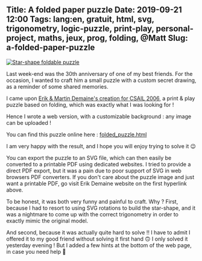 Title: A folded paper puzzle
Date: 2019-09-21 12:00
Tags: lang:en, gratuit, html, svg, trigonometry, logic-puzzle, print-play, personal-project, maths, jeux, prog, folding, @Matt
Slug: a-folded-paper-puzzle
---

[![Star-shape foldable puzzle](images/2019/09/folded_puzzle.png)](https://lucas-c.github.io/dotfiles_and_notes/languages/web-d3/folded_puzzle.html)

Last week-end was the 30th anniversary of one of my best friends.
For the occasion, I wanted to craft him a small puzzle with a custom secret drawing,
as a reminder of some shared memories.

I came upon [Erik & Martin Demaine's creation for CSAIL 2006](https://erikdemaine.org/puzzles/CSAIL2006/),
a print & play puzzle based on folding, which was exactly what I was looking for !

Hence I wrote a web version, with a customizable background : any image can be uploaded !

You can find this puzzle online here : [folded_puzzle.html](https://lucas-c.github.io/dotfiles_and_notes/languages/web-d3/folded_puzzle.html)

I am very happy with the result, and I hope you will enjoy trying to solve it 😉

You can export the puzzle to an SVG file, which can then easily be converted to a printable PDF using dedicated websites. I tried to provide a direct PDF export, but it was a pain due to poor support of SVG in web browsers PDF converters. If you don't care about the puzzle image and just want a printable PDF, go visit Erik Demaine website on the first hyperlink above.

To be honest, it was both very funny and painful to craft.
Why ? First, because I had to resort to using SVG rotations to build the star-shape,
and it was a nightmare to come up with the correct trigonometry in order to exactly mimic the original model.

And second, because it was actually quite hard to solve !!
I have to admit I offered it to my good friend without solving it first hand 🙃
I only solved it yesterday evening !
But I added a few hints at the bottom of the web page, in case you need help 🤭
